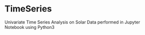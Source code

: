 # TimeSeries
Univariate Time Series Analysis on Solar Data performed in Jupyter Notebook using Python3
